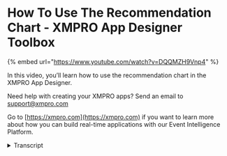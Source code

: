 # How To Use The Recommendation Chart - XMPRO App Designer Toolbox
{% embed url="https://www.youtube.com/watch?v=DQQMZH9Vnp4" %}

In this video, you’ll learn how to use the recommendation chart in the XMPRO App Designer.

Need help with creating your XMPRO apps? Send an email to support@xmpro.com

Go to [https://xmpro.com](https://xmpro.com) if you want to learn more about how you can build real-time applications with our Event Intelligence Platform.
<details>
<summary>Transcript</summary>the recommendation chart is useful to

check the status of your items at a

glance by displaying the number and

severity of unresolved alerts for one or

more recommendations to begin drag the

recommendations chart onto the page with

that configuration this will display a

chart of all open recommendations alerts

grouped by their severity you can also

filter the recommendations that are

included in the account by selecting

them here D selecting all

recommendations will call us all

recommendations to be counted which is

the best method of doing so as it will

automatically include recommendations

created after the page is designed well

launch the page to view the difference

in configuration the chart on the left

is counting all recommendation alerts

while the chart on the right he's n the

counting the selected recommendations

and thus has a small account this has

been a demonstration of the

recommendation shot in app designer

thank you for watching
</details>